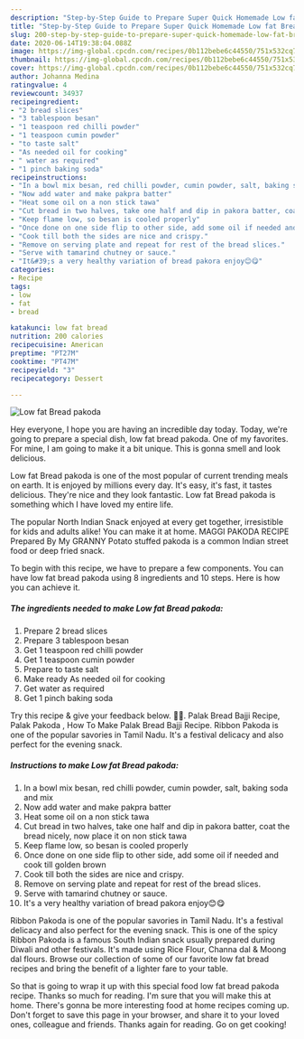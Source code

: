 ```yaml
---
description: "Step-by-Step Guide to Prepare Super Quick Homemade Low fat Bread pakoda"
title: "Step-by-Step Guide to Prepare Super Quick Homemade Low fat Bread pakoda"
slug: 200-step-by-step-guide-to-prepare-super-quick-homemade-low-fat-bread-pakoda
date: 2020-06-14T19:38:04.088Z
image: https://img-global.cpcdn.com/recipes/0b112bebe6c44550/751x532cq70/low-fat-bread-pakoda-recipe-main-photo.jpg
thumbnail: https://img-global.cpcdn.com/recipes/0b112bebe6c44550/751x532cq70/low-fat-bread-pakoda-recipe-main-photo.jpg
cover: https://img-global.cpcdn.com/recipes/0b112bebe6c44550/751x532cq70/low-fat-bread-pakoda-recipe-main-photo.jpg
author: Johanna Medina
ratingvalue: 4
reviewcount: 34937
recipeingredient:
- "2 bread slices"
- "3 tablespoon besan"
- "1 teaspoon red chilli powder"
- "1 teaspoon cumin powder"
- "to taste salt"
- "As needed oil for cooking"
- " water as required"
- "1 pinch baking soda"
recipeinstructions:
- "In a bowl mix besan, red chilli powder, cumin powder, salt, baking soda and mix"
- "Now add water and make pakpra batter"
- "Heat some oil on a non stick tawa"
- "Cut bread in two halves, take one half and dip in pakora batter, coat the bread nicely, now place it on non stick tawa"
- "Keep flame low, so besan is cooled properly"
- "Once done on one side flip to other side, add some oil if needed and cook till golden brown"
- "Cook till both the sides are nice and crispy."
- "Remove on serving plate and repeat for rest of the bread slices."
- "Serve with tamarind chutney or sauce."
- "It&#39;s a very healthy variation of bread pakora enjoy😊😋"
categories:
- Recipe
tags:
- low
- fat
- bread

katakunci: low fat bread 
nutrition: 200 calories
recipecuisine: American
preptime: "PT27M"
cooktime: "PT47M"
recipeyield: "3"
recipecategory: Dessert

---
```



![Low fat Bread pakoda](https://img-global.cpcdn.com/recipes/0b112bebe6c44550/751x532cq70/low-fat-bread-pakoda-recipe-main-photo.jpg)

Hey everyone, I hope you are having an incredible day today. Today, we're going to prepare a special dish, low fat bread pakoda. One of my favorites. For mine, I am going to make it a bit unique. This is gonna smell and look delicious.

Low fat Bread pakoda is one of the most popular of current trending meals on earth. It is enjoyed by millions every day. It's easy, it's fast, it tastes delicious. They're nice and they look fantastic. Low fat Bread pakoda is something which I have loved my entire life.

The popular North Indian Snack enjoyed at every get together, irresistible for kids and adults alike! You can make it at home. MAGGI PAKODA RECIPE Prepared By My GRANNY Potato stuffed pakoda is a common Indian street food or deep fried snack.


To begin with this recipe, we have to prepare a few components. You can have low fat bread pakoda using 8 ingredients and 10 steps. Here is how you can achieve it.

<!--inarticleads1-->

##### The ingredients needed to make Low fat Bread pakoda:

1. Prepare 2 bread slices
1. Prepare 3 tablespoon besan
1. Get 1 teaspoon red chilli powder
1. Get 1 teaspoon cumin powder
1. Prepare to taste salt
1. Make ready As needed oil for cooking
1. Get  water as required
1. Get 1 pinch baking soda


Try this recipe &amp; give your feedback below. 🍞💛. Palak Bread Bajji Recipe, Palak Pakoda , How To Make Palak Bread Bajji Recipe. Ribbon Pakoda is one of the popular savories in Tamil Nadu. It&#39;s a festival delicacy and also perfect for the evening snack. 

<!--inarticleads2-->

##### Instructions to make Low fat Bread pakoda:

1. In a bowl mix besan, red chilli powder, cumin powder, salt, baking soda and mix
1. Now add water and make pakpra batter
1. Heat some oil on a non stick tawa
1. Cut bread in two halves, take one half and dip in pakora batter, coat the bread nicely, now place it on non stick tawa
1. Keep flame low, so besan is cooled properly
1. Once done on one side flip to other side, add some oil if needed and cook till golden brown
1. Cook till both the sides are nice and crispy.
1. Remove on serving plate and repeat for rest of the bread slices.
1. Serve with tamarind chutney or sauce.
1. It&#39;s a very healthy variation of bread pakora enjoy😊😋


Ribbon Pakoda is one of the popular savories in Tamil Nadu. It&#39;s a festival delicacy and also perfect for the evening snack. This is one of the spicy Ribbon Pakoda is a famous South Indian snack usually prepared during Diwali and other festivals. It&#39;s made using Rice Flour, Channa dal &amp; Moong dal flours. Browse our collection of some of our favorite low fat bread recipes and bring the benefit of a lighter fare to your table. 

So that is going to wrap it up with this special food low fat bread pakoda recipe. Thanks so much for reading. I'm sure that you will make this at home. There's gonna be more interesting food at home recipes coming up. Don't forget to save this page in your browser, and share it to your loved ones, colleague and friends. Thanks again for reading. Go on get cooking!
